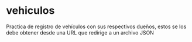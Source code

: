 # vehiculos
Practica de registro de vehículos con sus respectivos dueños, estos se los debe obtener desde una URL que redirige a un archivo JSON
